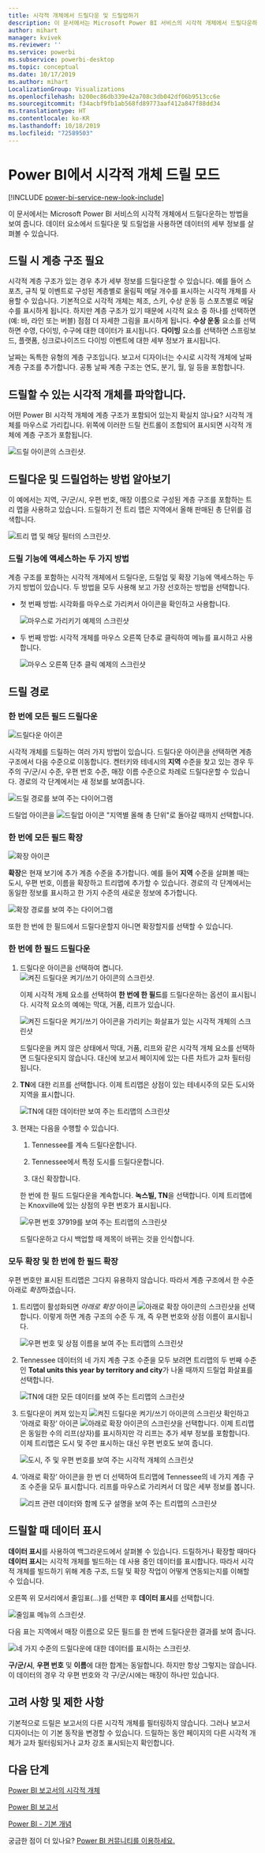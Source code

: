 ```yaml
---
title: 시각적 개체에서 드릴다운 및 드릴업하기
description: 이 문서에서는 Microsoft Power BI 서비스의 시각적 개체에서 드릴다운하는 방법을 보여 줍니다.
author: mihart
manager: kvivek
ms.reviewer: ''
ms.service: powerbi
ms.subservice: powerbi-desktop
ms.topic: conceptual
ms.date: 10/17/2019
ms.author: mihart
LocalizationGroup: Visualizations
ms.openlocfilehash: b200ec86db339e42a708c3db042df06b9513cc6e
ms.sourcegitcommit: f34acbf9fb1ab568fd89773aaf412a847f88dd34
ms.translationtype: HT
ms.contentlocale: ko-KR
ms.lasthandoff: 10/18/2019
ms.locfileid: "72589503"
---
```

# <a name="drill-mode-in-a-visual-in-power-bi"></a>Power BI에서 시각적 개체 드릴 모드

[!INCLUDE [power-bi-service-new-look-include](../includes/power-bi-service-new-look-include.md)]

이 문서에서는 Microsoft Power BI 서비스의 시각적 개체에서 드릴다운하는 방법을 보여 줍니다. 데이터 요소에서 드릴다운 및 드릴업을 사용하면 데이터의 세부 정보를 살펴볼 수 있습니다. 

## <a name="drill-requires-a-hierarchy"></a>드릴 시 계층 구조 필요

시각적 계층 구조가 있는 경우 추가 세부 정보를 드릴다운할 수 있습니다. 예를 들어 스포츠, 규칙 및 이벤트로 구성된 계층별로 올림픽 메달 개수를 표시하는 시각적 개체를 사용할 수 있습니다. 기본적으로 시각적 개체는 체조, 스키, 수상 운동 등 스포츠별로 메달 수를 표시하게 됩니다. 하지만 계층 구조가 있기 때문에 시각적 요소 중 하나를 선택하면(예: 바, 라인 또는 버블) 점점 더 자세한 그림을 표시하게 됩니다. **수상 운동** 요소를 선택하면 수영, 다이빙, 수구에 대한 데이터가 표시됩니다.  **다이빙** 요소를 선택하면 스프링보드, 플랫폼, 싱크로나이즈드 다이빙 이벤트에 대한 세부 정보가 표시됩니다.

날짜는 독특한 유형의 계층 구조입니다.  보고서 디자이너는 수시로 시각적 개체에 날짜 계층 구조를 추가합니다. 공통 날짜 계층 구조는 연도, 분기, 월, 일 등을 포함합니다. 

## <a name="figure-out-which-visuals-can-be-drilled"></a>드릴할 수 있는 시각적 개체를 파악합니다.
어떤 Power BI 시각적 개체에 계층 구조가 포함되어 있는지 확실치 않나요? 시각적 개체를 마우스로 가리킵니다. 위쪽에 이러한 드릴 컨트롤이 조합되어 표시되면 시각적 개체에 계층 구조가 포함됩니다.

![드릴 아이콘의 스크린샷.](./media/end-user-drill/power-bi-drill-icons.png)  

## <a name="learn-how-to-drill-down-and-up"></a>드릴다운 및 드릴업하는 방법 알아보기

이 예에서는 지역, 구/군/시, 우편 번호, 매장 이름으로 구성된 계층 구조를 포함하는 트리 맵을 사용하고 있습니다. 드릴하기 전 트리 맵은 지역에서 올해 판매된 총 단위를 검색합니다. 

![트리 맵 및 해당 필터의 스크린샷.](./media/end-user-drill/power-bi-treemaps.png)  


### <a name="two-ways-to-access-the-drill-features"></a>드릴 기능에 액세스하는 두 가지 방법

계층 구조를 포함하는 시각적 개체에서 드릴다운, 드릴업 및 확장 기능에 액세스하는 두 가지 방법이 있습니다. 두 방법을 모두 사용해 보고 가장 선호하는 방법을 선택합니다.

- 첫 번째 방법: 시각화를 마우스로 가리켜서 아이콘을 확인하고 사용합니다.  

    ![마우스로 가리키기 예제의 스크린샷](./media/end-user-drill/power-bi-hover.png)

- 두 번째 방법: 시각적 개체를 마우스 오른쪽 단추로 클릭하여 메뉴를 표시하고 사용합니다.

    ![마우스 오른쪽 단추 클릭 예제의 스크린샷](./media/end-user-drill/power-bi-drill-menu.png)



## <a name="drill-pathways"></a>드릴 경로

### <a name="drill-down-all-fields-at-once"></a>한 번에 모든 필드 드릴다운
![드릴다운 아이콘](./media/end-user-drill/power-bi-drill-icon3.png)

시각적 개체를 드릴하는 여러 가지 방법이 있습니다. 드릴다운 아이콘을 선택하면 계층 구조에서 다음 수준으로 이동합니다. 켄터키와 테네시의 **지역** 수준을 찾고 있는 경우 두 주의 구/군/시 수준, 우편 번호 수준, 매장 이름 수준으로 차례로 드릴다운할 수 있습니다. 경로의 각 단계에서는 새 정보를 보여줍니다.

![드릴 경로를 보여 주는 다이어그램](./media/end-user-drill/power-bi-drill-path.png)

드릴업 아이콘을 ![드릴업 아이콘](./media/end-user-drill/power-bi-drill-icon5.png) "지역별 올해 총 단위"로 돌아갈 때까지 선택합니다.

### <a name="expand-all-fields-at-once"></a>한 번에 모든 필드 확장
![확장 아이콘](./media/end-user-drill/power-bi-drill-icon6.png)

**확장**은 현재 보기에 추가 계층 수준을 추가합니다. 예를 들어 **지역** 수준을 살펴볼 때는 도시, 우편 번호, 이름을 확장하고 트리맵에 추가할 수 있습니다. 경로의 각 단계에서는 동일한 정보를 표시하고 한 가지 수준의 새로운 정보에 추가합니다.

![확장 경로를 보여 주는 다이어그램](./media/end-user-drill/power-bi-expand-path.png)

또한 한 번에 한 필드에서 드릴다운할지 아니면 확장할지를 선택할 수 있습니다.


### <a name="drill-down-one-field-at-a-time"></a>한 번에 한 필드 드릴다운


1. 드릴다운 아이콘을 선택하여 켭니다. ![켜진 드릴다운 켜기/쓰기 아이콘의 스크린샷](./media/end-user-drill/power-bi-drill-icon2.png).

    이제 시각적 개체 요소를 선택하여 **한 번에 한 필드**를 드릴다운하는 옵션이 표시됩니다. 시각적 요소의 예에는 막대, 거품, 리프가 있습니다.

    ![켜진 드릴다운 켜기/쓰기 아이콘을 가리키는 화살표가 있는 시각적 개체의 스크린샷](media/end-user-drill/power-bi-drill-icon-selected.png)

    드릴다운을 켜지 않은 상태에서 막대, 거품, 리프와 같은 시각적 개체 요소를 선택하면 드릴다운되지 않습니다. 대신에 보고서 페이지에 있는 다른 차트가 교차 필터링됩니다.

1. **TN**에 대한 리프를 선택합니다. 이제 트리맵은 상점이 있는 테네시주의 모든 도시와 지역을 표시합니다.

    ![TN에 대한 데이터만 보여 주는 트리맵의 스크린샷](media/end-user-drill/power-bi-drill-down-one.png)

1. 현재는 다음을 수행할 수 있습니다.

    1. Tennessee를 계속 드릴다운합니다.

    1. Tennessee에서 특정 도시를 드릴다운합니다.

    1. 대신 확장합니다.

    한 번에 한 필드 드릴다운을 계속합니다.  **녹스빌, TN**을 선택합니다. 이제 트리맵에는 Knoxville에 있는 상점의 우편 번호가 표시됩니다.

    ![우편 번호 37919를 보여 주는 트리맵의 스크린샷](media/end-user-drill/power-bi-drill-two.png)

    드릴다운하고 다시 백업할 때 제목이 바뀌는 것을 인식합니다.

### <a name="expand-all-and-expand-one-field-at-a-time"></a>모두 확장 및 한 번에 한 필드 확장

우편 번호만 표시된 트리맵은 그다지 유용하지 않습니다.  따라서 계층 구조에서 한 수준 아래로 *확장*하겠습니다.  

1. 트리맵이 활성화되면 *아래로 확장* 아이콘 ![아래로 확장 아이콘의 스크린샷](./media/end-user-drill/power-bi-drill-icon6.png)을 선택합니다. 이렇게 하면 계층 구조의 수준 두 개, 즉 우편 번호와 상점 이름이 표시됩니다.

    ![우편 번호 및 상점 이름을 보여 주는 트리맵의 스크린샷](./media/end-user-drill/power-bi-expand-one.png)

1. Tennessee 데이터의 네 가지 계층 구조 수준을 모두 보려면 트리맵의 두 번째 수준인 **Total units this year by territory and city**가 나올 때까지 드릴업 화살표를 선택합니다.

    ![TN에 대한 모든 데이터를 보여 주는 트리맵의 스크린샷](media/end-user-drill/power-bi-expand-two.png)

1. 드릴다운이 켜져 있는지 ![켜진 드릴다운 켜기/쓰기 아이콘의 스크린샷](./media/end-user-drill/power-bi-drill-icon2.png) 확인하고 ‘아래로 확장’ 아이콘 ![아래로 확장 아이콘의 스크린샷](./media/end-user-drill/power-bi-drill-icon6.png)을 선택합니다.  이제 트리맵은 동일한 수의 리프(상자)를 표시하지만 각 리프는 추가 세부 정보를 포함합니다. 이제 트리맵은 도시 및 주만 표시하는 대신 우편 번호도 보여 줍니다.

    ![도시, 주 및 우편 번호를 보여 주는 시각적 개체의 스크린샷](./media/end-user-drill/power-bi-expand-three.png)

1. ‘아래로 확장’ 아이콘을 한 번 더 선택하여 트리맵에 Tennessee의 네 가지 계층 구조 수준을 모두 표시합니다.  리프를 마우스로 가리켜서 더 많은 세부 정보를 봅니다.

    ![리프 관련 데이터와 함께 도구 설명을 보여 주는 트리맵의 스크린샷](./media/end-user-drill/power-bi-expand-all.png)

## <a name="show-the-data-as-you-drill"></a>드릴할 때 데이터 표시
**데이터 표시**를 사용하여 백그라운드에서 살펴볼 수 있습니다. 드릴하거나 확장할 때마다 **데이터 표시**는 시각적 개체를 빌드하는 데 사용 중인 데이터를 표시합니다. 따라서 시각적 개체를 빌드하기 위해 계층 구조, 드릴 및 확장 작업이 어떻게 연동되는지를 이해할 수 있습니다. 

오른쪽 위 모서리에서 줄임표(...)를 선택한 후 **데이터 표시**를 선택합니다. 

![줄임표 메뉴의 스크린샷.](./media/end-user-drill/power-bi-ellipses.png)

다음 표는 지역에서 매장 이름으로 모든 필드를 한 번에 드릴다운한 결과를 보여 줍니다.  


![네 가지 수준의 드릴다운에 대한 데이터를 표시하는 스크린샷.](./media/end-user-drill/power-bi-show-data.png)

**구/군/시**, **우편 번호** 및 **이름**에 대한 합계는 동일합니다. 하지만 항상 그렇지는 않습니다.  이 데이터의 경우 각 우편 번호와 각 구/군/시에는 매장이 하나만 있습니다.  



## <a name="considerations-and-limitations"></a>고려 사항 및 제한 사항
기본적으로 드릴은 보고서의 다른 시각적 개체를 필터링하지 않습니다. 그러나 보고서 디자이너는 이 기본 동작을 변경할 수 있습니다. 드릴하는 동안 페이지의 다른 시각적 개체가 교차 필터링되거나 교차 강조 표시되는지 확인합니다.


## <a name="next-steps"></a>다음 단계

[Power BI 보고서의 시각적 개체](../visuals/power-bi-report-visualizations.md)

[Power BI 보고서](end-user-reports.md)

[Power BI - 기본 개념](end-user-basic-concepts.md)

궁금한 점이 더 있나요? [Power BI 커뮤니티를 이용하세요.](http://community.powerbi.com/)
